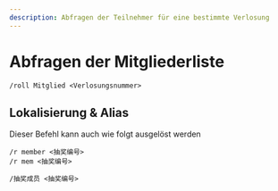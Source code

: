 ```yaml
---
description: Abfragen der Teilnehmer für eine bestimmte Verlosung
---
```


# Abfragen der Mitgliederliste

```
/roll Mitglied <Verlosungsnummer>
```

## Lokalisierung & Alias

Dieser Befehl kann auch wie folgt ausgelöst werden

```
/r member <抽奖编号>
/r mem <抽奖编号>

/抽奖成员 <抽奖编号>
```
